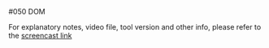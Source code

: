 #050 DOM

For explanatory notes, video file, tool version and other info, please refer to the [screencast link](http://build-podcast.com/dom/)
